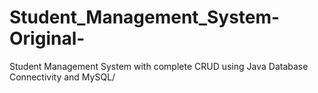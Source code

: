# Student_Management_System-Original-
Student Management System with complete CRUD using Java Database Connectivity and MySQL/
